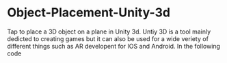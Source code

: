 # Object-Placement-Unity-3d
Tap to place a 3D object on a plane in Unity 3d.
Untiy 3D is a tool mainly dedicted to creating games but it can also be used for a wide veriety of different things such as AR developent for IOS and Android.
In the following code
